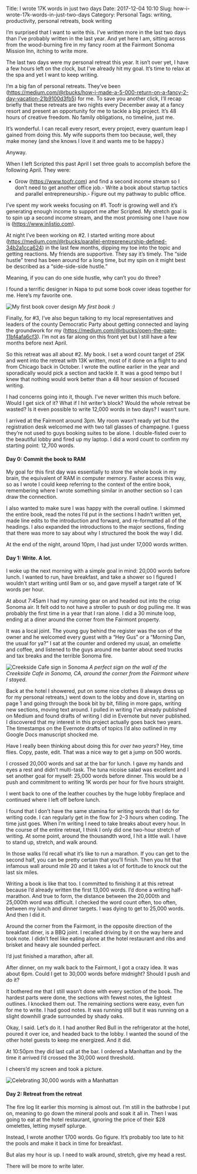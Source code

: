 Title: I wrote 17K words in just two days
Date: 2017-12-04 10:10
Slug: how-i-wrote-17k-words-in-just-two-days
Category: Personal
Tags: writing, productivity, personal retreats, book writing

I’m surprised that I want to write this. I’ve written more in the last two days than I’ve probably written in the last year. And yet here I am, sitting across from the wood-burning fire in my fancy room at the Fairmont Sonoma Mission Inn, itching to write more.

The last two days were my personal retreat this year. It isn’t over yet, I have a few hours left on the clock, but I’ve already hit my goal. It’s time to relax at the spa and yet I want to keep writing.

I’m a big fan of personal retreats. They’ve been (https://medium.com/@rbucks/how-i-made-a-5-000-return-on-a-fancy-2-day-vacation-21b9100d3fb5) for me. To save you another click, I’ll recap briefly that these retreats are two nights every December away at a fancy resort and present an opportunity for me to tackle a big project. It’s 48 hours of creative freedom. No family obligations, no timeline, just me.

It’s wonderful. I can recall every resort, every project, every quantum leap I gained from doing this. My wife supports them too because, well, they make money (and she knows I love it and wants me to be happy.)

Anyway.

When I left Scripted this past April I set three goals to accomplish before the following April. They were:

- Grow (https://www.toofr.com) and find a second income stream so I don’t need to get another office job.- Write a book about startup tactics and parallel entrepreneurship.- Figure out my pathway to public office.

I’ve spent my work weeks focusing on #1. Toofr is growing well and it’s generating enough income to support me after Scripted. My stretch goal is to spin up a second income stream, and the most promising one I have now is (https://www.inlistio.com).

At night I’ve been working on #2. I started writing more about (https://medium.com/@rbucks/parallel-entrepreneurship-defined-34b2a1cca624) in the last few months, dipping my toe into the topic and getting reactions. My friends are supportive. They say it’s timely. The “side hustle” trend has been around for a long time, but my spin on it might best be described as a “side-side-side hustle.”

Meaning, if you can do one side hustle, why can’t you do three?

I found a terrific designer in Napa to put some book cover ideas together for me. Here’s my favorite one.

![My first book cover design]({static}/images/9006b-1wixihktb2-jkfzda9ftmtq.png)
*My first book :)*

Finally, for #3, I’ve also begun talking to my local representatives and leaders of the county Democratic Party about getting connected and laying the groundwork for my (https://medium.com/@rbucks/open-the-gate-11bf4afa6cf3). I’m not as far along on this front yet but I still have a few months before next April.

So this retreat was all about #2. My book. I set a word count target of 25K and went into the retreat with 13K written, most of it done on a flight to and from Chicago back in October. I wrote the outline earlier in the year and sporadically would pick a section and tackle it. It was a good tempo but I knew that nothing would work better than a 48 hour session of focused writing.

I had concerns going into it, though. I’ve never written this much before. Would I get sick of it? What if I hit writer’s block? Would the whole retreat be wasted? Is it even possible to write 12,000 words in two days? I wasn’t sure.

I arrived at the Fairmont around 3pm. My room wasn’t ready yet but the registration desk welcomed me with two tall glasses of champagne. I guess they’re not used to guys booking suites to be alone. I double-fisted over to the beautiful lobby and fired up my laptop. I did a word count to confirm my starting point: 12,700 words.

#### Day 0: Commit the book to RAM

My goal for this first day was essentially to store the whole book in my brain, the equivalent of RAM in computer memory. Faster access this way, so as I wrote I could keep referring to the context of the entire book, remembering where I wrote something similar in another section so I can draw the connection.

I also wanted to make sure I was happy with the overall outline. I skimmed the entire book, read the notes I’d put in the sections I hadn’t written yet, made line edits to the introduction and forward, and re-formatted all of the headings. I also expanded the introductions to the major sections, finding that there was more to say about why I structured the book the way I did.

At the end of the night, around 10pm, I had just under 17,000 words written.

#### Day 1: Write. A lot.

I woke up the next morning with a simple goal in mind: 20,000 words before lunch. I wanted to run, have breakfast, and take a shower so I figured I wouldn’t start writing until 9am or so, and gave myself a target rate of 1K words per hour.

At about 7:45am I had my running gear on and headed out into the crisp Sonoma air. It felt odd to not have a stroller to push or dog pulling me. It was probably the first time in a year that I ran alone. I did a 30 minute loop, ending at a diner around the corner from the Fairmont property.

It was a local joint. The young guy behind the register was the son of the owner and he welcomed every guest with a “Hey Gus” or a “Morning Dan, the usual for ya?” I sat at the counter and ordered my usual, an omelette and coffee, and listened to the guys around me banter about seed trucks and tax breaks and the terrible Sonoma fire.

![Creekside Cafe sign in Sonoma]({static}/images/d22f7-1w0t3nn4kwgtnlxbbkyhazg.jpeg)
*A perfect sign on the wall of the Creekside Cafe in Sonoma, CA, around the corner from the Fairmont where I stayed.*

Back at the hotel I showered, put on some nice clothes (I always dress up for my personal retreats,) went down to the lobby and dove in, starting on page 1 and going through the book bit by bit, filling in more gaps, writing new sections, moving text around. I pulled in writing I’ve already published on Medium and found drafts of writing I did in Evernote but never published. I discovered that my interest in this project actually goes back two years. The timestamps on the Evernote drafts of topics I’d also outlined in my Google Docs manuscript shocked me.

Have I really been thinking about doing this for *over two years*? Hey, time flies. Copy, paste, edit. That was a nice way to get a jump on 500 words.

I crossed 20,000 words and sat at the bar for lunch. I gave my hands and eyes a rest and didn’t multi-task. The tuna nicoise salad was excellent and I set another goal for myself: 25,000 words before dinner. This would be a push and commitment to writing 1K words per hour for five hours straight.

I went back to one of the leather couches by the huge lobby fireplace and continued where I left off before lunch.

I found that I don’t have the same stamina for writing words that I do for writing code. I can regularly get in the flow for 2–3 hours when coding. The time just goes. When I’m writing I need to take breaks about every hour. In the course of the entire retreat, I think I only did one two-hour stretch of writing. At some point, around the thousandth word, I hit a little wall. I have to stand up, stretch, and walk around.

In those walks I’d recall what it’s like to run a marathon. If you can get to the second half, you can be pretty certain that you’ll finish. Then you hit that infamous wall around mile 20 and it takes a lot of fortitude to knock out the last six miles.

Writing a book is like that too. I committed to finishing it at this retreat because I’d already written the first 13,000 words. I’d done a writing half-marathon. And true to form, the distance between the 20,000th and 25,000th word was difficult. I checked the word count often, too often, between my lunch and dinner targets. I was dying to get to 25,000 words. And then I did it.

Around the corner from the Fairmont, in the opposite direction of the breakfast diner, is a BBQ joint. I recalled driving by it on the way here and took note. I didn’t feel like eating alone at the hotel restaurant and ribs and brisket and heavy ale sounded perfect.

I’d just finished a marathon, after all.

After dinner, on my walk back to the Fairmont, I got a crazy idea. It was about 6pm. Could I get to 30,000 words before midnight? Should I push and do it?

It bothered me that I still wasn’t done with every section of the book. The hardest parts were done, the sections with fewest notes, the lightest outlines. I knocked them out. The remaining sections were easy, even fun for me to write. I had good notes. It was running still but it was running on a slight downhill grade surrounded by shady oaks.

Okay, I said. Let’s do it. I had another Red Bull in the refrigerator at the hotel, poured it over ice, and headed back to the lobby. I wanted the sound of the other hotel guests to keep me energized. And it did.

At 10:50pm they did last call at the bar. I ordered a Manhattan and by the time it arrived I’d crossed the 30,000 word threshold.

I cheers’d my screen and took a picture.

![Celebrating 30,000 words with a Manhattan]({static}/images/f1b51-1r6kq9ymy8_kogwoh68ompg.jpeg)

#### Day 2: Retreat from the retreat

The fire log lit earlier this morning is almost out. I’m still in the bathrobe I put on, meaning to go down the mineral pools and soak it all in. Then I was going to eat at the hotel restaurant, ignoring the price of their $28 omelettes, letting myself splurge.

Instead, I wrote another 1700 words. Go figure. It’s probably too late to hit the pools and make it back in time for breakfast.

But alas my hour is up. I need to walk around, stretch, give my head a rest.

There will be more to write later.